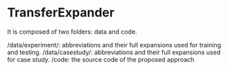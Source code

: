 # TransferExpander
    
It is composed of two folders: data and code.

/data/experiment/: abbreviations and their full expansions used for training and testing. 
/data/casestudy/: abbreviations and their full expansions used for case study. 
/code: the source code of the proposed approach
